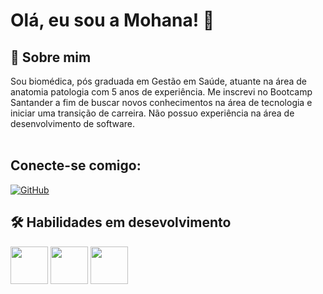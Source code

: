 # Olá, eu sou a Mohana! 👋



## 🚀 Sobre mim
Sou biomédica, pós graduada em Gestão em Saúde, atuante na área de anatomia patologia com 5 anos de experiência. 
Me inscrevi no Bootcamp Santander a fim de buscar novos conhecimentos na área de tecnologia e iniciar uma transição de carreira.
Não possuo experiência na área de desenvolvimento de software.
</br>
</br>


## Conecte-se comigo:

<div>
    <p dir="auto">

[![GitHub](https://img.shields.io/badge/GitHub-100000?style=for-the-badge&logo=github&logoColor=white)](https://github.com/Mohana-Wiltenburg)
    </p>

[//]: # (https://dev.to/envoy_/150-badges-for-github-pnk)

</div>

## 🛠 Habilidades em desevolvimento

<div>
    <img height="60em" src="https://cdn.jsdelivr.net/gh/devicons/devicon/icons/java/java-original-wordmark.svg" />
    <img height="60em" src="https://cdn.jsdelivr.net/gh/devicons/devicon/icons/spring/spring-original-wordmark.svg" />
    <img height="60em" src="https://cdn.jsdelivr.net/gh/devicons/devicon/icons/mysql/mysql-original-wordmark.svg" />


[//]: # (https://devicon.dev/)
</div>